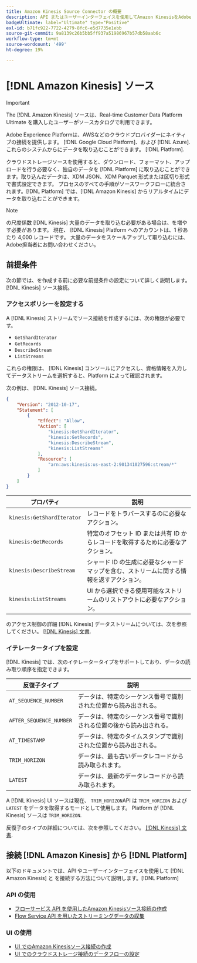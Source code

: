 ```yaml
---
title: Amazon Kinesis Source Connector の概要
description: API またはユーザーインターフェイスを使用してAmazon KinesisをAdobe Experience Platformに接続する方法を説明します。
badgeUltimate: label="Ultimate" type="Positive"
exl-id: b71fc922-7722-4279-8fc6-e5d7735e1ebb
source-git-commit: 9a8139c26b5bb5ff937a51986967b57db58aab6c
workflow-type: tm+mt
source-wordcount: '499'
ht-degree: 19%

---
```


# [!DNL Amazon Kinesis] ソース

>[!IMPORTANT]
>
>The [!DNL Amazon Kinesis] ソースは、Real-time Customer Data Platform Ultimate を購入したユーザーがソースカタログで利用できます。

Adobe Experience Platformは、AWSなどのクラウドプロバイダーにネイティブの接続を提供します。 [!DNL Google Cloud Platform]、および [!DNL Azure]. これらのシステムからにデータを取り込むことができます。 [!DNL Platform].

クラウドストレージソースを使用すると、ダウンロード、フォーマット、アップロードを行う必要なく、独自のデータを [!DNL Platform] に取り込むことができます。取り込んだデータは、XDM JSON、XDM Parquet 形式または区切り形式で書式設定できます。 プロセスのすべての手順がソースワークフローに統合されます。[!DNL Platform] では、[!DNL Amazon Kinesis] からリアルタイムにデータを取り込むことができます。

>[!NOTE]
>
>の尺度係数 [!DNL Kinesis] 大量のデータを取り込む必要がある場合は、を増やす必要があります。 現在、 [!DNL Kinesis] Platform へのアカウントは、1 秒あたり 4,000 レコードです。 大量のデータをスケールアップして取り込むには、Adobe担当者にお問い合わせください。

## 前提条件

次の節では、を作成する前に必要な前提条件の設定について詳しく説明します。 [!DNL Kinesis] ソース接続。

### アクセスポリシーを設定する

A [!DNL Kinesis] ストリームでソース接続を作成するには、次の権限が必要です。

- `GetShardIterator`
- `GetRecords`
- `DescribeStream`
- `ListStreams`

これらの権限は、 [!DNL Kinesis] コンソールにアクセスし、資格情報を入力してデータストリームを選択すると、Platform によって確認されます。

次の例は、 [!DNL Kinesis] ソース接続。

```json
{
    "Version": "2012-10-17",
    "Statement": [
        {
            "Effect": "Allow",
            "Action": [
                "kinesis:GetShardIterator",
                "kinesis:GetRecords",
                "kinesis:DescribeStream",
                "kinesis:ListStreams"
            ],
            "Resource": [
                "arn:aws:kinesis:us-east-2:901341027596:stream/*"
            ]
        }
    ]
}
```

| プロパティ | 説明 |
| -------- | ----------- |
| `kinesis:GetShardIterator` | レコードをトラバースするのに必要なアクション。 |
| `kinesis:GetRecords` | 特定のオフセット ID または共有 ID からレコードを取得するために必要なアクション。 |
| `kinesis:DescribeStream` | シャード ID の生成に必要なシャードマップを含む、ストリームに関する情報を返すアクション。 |
| `kinesis:ListStreams` | UI から選択できる使用可能なストリームのリストアウトに必要なアクション。 |

のアクセス制御の詳細 [!DNL Kinesis] データストリームについては、次を参照してください。 [[!DNL Kinesis] 文書](https://docs.aws.amazon.com/streams/latest/dev/controlling-access.html).

### イテレータータイプを設定

[!DNL Kinesis] では、次のイテレータータイプをサポートしており、データの読み取り順序を指定できます。

| 反復子タイプ | 説明 |
| ------------- | ----------- |
| `AT_SEQUENCE_NUMBER` | データは、特定のシーケンス番号で識別された位置から読み出される。 |
| `AFTER_SEQUENCE_NUMBER` | データは、特定のシーケンス番号で識別される位置の後から読み出される。 |
| `AT_TIMESTAMP` | データは、特定のタイムスタンプで識別された位置から読み出される。 |
| `TRIM_HORIZON` | データは、最も古いデータレコードから読み取られます。 |
| `LATEST` | データは、最新のデータレコードから読み取られます。 |

A [!DNL Kinesis] UI ソースは現在、 `TRIM_HORIZON`API は `TRIM_HORIZON` および `LATEST` をデータを取得するモードとして使用します。 Platform が [!DNL Kinesis] ソースは `TRIM_HORIZON`.

反復子のタイプの詳細については、次を参照してください。 [[!DNL Kinesis] 文書](https://docs.aws.amazon.com/kinesis/latest/APIReference/API_GetShardIterator.html#API_GetShardIterator_RequestSyntax).

## 接続 [!DNL Amazon Kinesis] から [!DNL Platform]

以下のドキュメントでは、API やユーザーインターフェイスを使用して [!DNL Amazon Kinesis] と を接続する方法について説明します。[!DNL Platform]

### API の使用

- [フローサービス API を使用したAmazon Kinesisソース接続の作成](../../tutorials/api/create/cloud-storage/kinesis.md)
- [Flow Service API を用いたストリーミングデータの収集](../../tutorials/api/collect/streaming.md)

### UI の使用

- [UI でのAmazon Kinesisソース接続の作成](../../tutorials/ui/create/cloud-storage/kinesis.md)
- [UI でのクラウドストレージ接続のデータフローの設定](../../tutorials/ui/dataflow/streaming/cloud-storage-streaming.md)
